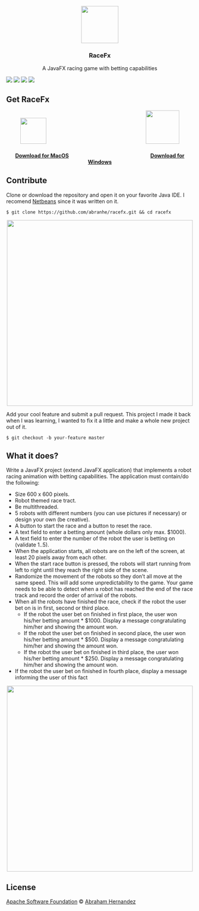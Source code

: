 
<p align="center">
  <img src="https://cdn.abranhe.com/projects/racefx/racefx.png" height="100">
  <h3 align="center">RaceFx</h3>
  <p align="center">A JavaFX racing game with betting capabilities<p>
	<a align="center" href="https://github.com/abranhe"><img src="https://abranhe.com/badge.svg"></a> <a href="https://cash.me/$abranhe"><img src="https://cdn.abranhe.com/badges/cash-me.svg"></a> <a href="https://www.patreon.com/abranhe"><img src="https://cdn.abranhe.com/badges/patreon.svg" /></a> <a href="https://paypal.me/abranhe/10"><img src="https://cdn.abranhe.com/badges/paypal.svg" /></a>
</p>

## Get RaceFx

<p align="center">
  <img src="https://upload.wikimedia.org/wikipedia/commons/thumb/f/fa/Apple_logo_black.svg/80px-Apple_logo_black.svg.png" height="70">                      
  <img src="https://images-wixmp-ed30a86b8c4ca887773594c2.wixmp.com/f/98c2d592-fb7a-4383-adf4-8fcea016dc75/d5kepm9-66efb2f9-b8f0-40c1-80f4-1c656fadad0a.png/v1/fill/w_894,h_894,strp/official_windows_8_logo_by_n_studios_2_d5kepm9-pre.png?token=eyJ0eXAiOiJKV1QiLCJhbGciOiJIUzI1NiJ9.eyJzdWIiOiJ1cm46YXBwOjdlMGQxODg5ODIyNjQzNzNhNWYwZDQxNWVhMGQyNmUwIiwiaXNzIjoidXJuOmFwcDo3ZTBkMTg4OTgyMjY0MzczYTVmMGQ0MTVlYTBkMjZlMCIsIm9iaiI6W1t7ImhlaWdodCI6Ijw9MTAwMCIsInBhdGgiOiJcL2ZcLzk4YzJkNTkyLWZiN2EtNDM4My1hZGY0LThmY2VhMDE2ZGM3NVwvZDVrZXBtOS02NmVmYjJmOS1iOGYwLTQwYzEtODBmNC0xYzY1NmZhZGFkMGEucG5nIiwid2lkdGgiOiI8PTEwMDAifV1dLCJhdWQiOlsidXJuOnNlcnZpY2U6aW1hZ2Uub3BlcmF0aW9ucyJdfQ.CqvRNi-nw9NhMOafdrdlveBP5w2O9dEbrY3QJgGW5oM" height="90">
  <h4 align="center"><a href="https://github.com/abranhe/racefx/releases/latest">Download for MacOS</a>                  <a href="https://github.com/abranhe/racefx/releases/latest">Download for Windows</a></h4>
</p>


## Contribute

Clone or download the repository and open it on your favorite Java IDE. I recomend [Netbeans](https://netbeans.org/) since it was written on it.

```
$ git clone https://github.com/abranhe/racefx.git && cd racefx

```

<p align="center">
	<img src="https://cdn.abranhe.com/projects/racefx/screenshot.png" height="500">
</p>

Add your cool feature and submit a pull request. This project I made it back when I was learning, I wanted to fix it a little and make a whole new project out of it.

```
$ git checkout -b your-feature master
```

## What it does?

Write a JavaFX project (extend JavaFX application) that implements a robot racing animation with betting capabilities. The application must contain/do the following:

- Size 600 x 600 pixels.
- Robot themed race tract.
- Be multithreaded.
- 5 robots with different numbers (you can use pictures if necessary) or design your own (be
creative).
- A button to start the race and a button to reset the race.
- A text field to enter a betting amount (whole dollars only max. $1000).
- A text field to enter the number of the robot the user is betting on (validate 1..5).
- When the application starts, all robots are on the left of the screen, at least 20 pixels away from
each other.
- When the start race button is pressed, the robots will start running from left to right until they
reach the right side of the scene.
- Randomize the movement of the robots so they don’t all move at the same speed. This will add
some unpredictability to the game. Your game needs to be able to detect when a robot has reached
the end of the race track and record the order of arrival of the robots.
- When all the robots have finished the race, check if the robot the user bet on is in first, second or
third place.
    - If the robot the user bet on finished in first place, the user won his/her betting amount *
$1000. Display a message congratulating him/her and showing the amount won.
    - If the robot the user bet on finished in second place, the user won his/her betting amount *
$500. Display a message congratulating him/her and showing the amount won.
    - If the robot the user bet on finished in third place, the user won his/her betting amount *
$250. Display a message congratulating him/her and showing the amount won.
- If the robot the user bet on finished in fourth place, display a message informing the user of this
fact


<p align="center">
	<img src="https://cdn.abranhe.com/projects/racefx/example.gif" height="500">
</p>

## License
 
[Apache Software Foundation](https://github.com/abranhe/RaceFx/blob/master/license) © [Abraham Hernandez](https://github.com/abranhe)
